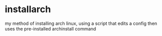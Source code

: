 # installarch

my method of installing arch linux, using a script that edits a config then uses the pre-installed archinstall command